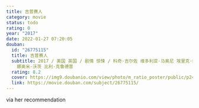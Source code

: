 ```yaml
---
title: 吉普赛人
category: movie
status: todo
rating: 0
year: "2017"
date: 2022-01-27 07:20:05
douban:
  id: "26775115"
  title: 吉普赛人
  subtitle: 2017 / 美国 英国 / 剧情 惊悚 / 科奇·吉尔佐 维多利亚·马奥尼 埃里克·萨哈罗夫 萨姆·泰勒·约翰逊 斯科特·怀南特 /
    娜奥米·沃茨 比利·克鲁德普
  rating: 8.2
  cover: https://img9.doubanio.com/view/photo/m_ratio_poster/public/p2459092884.jpg
  link: https://movie.douban.com/subject/26775115/
---
```


via her recommendation 
